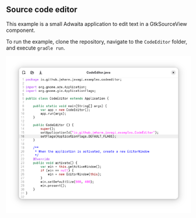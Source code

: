 ## Source code editor

This example is a small Adwaita application to edit text in a GtkSourceView component.

To run the example, clone the repository, navigate to the `CodeEditor` folder, and execute `gradle run`.

![Code Editor screenshot](codeeditor.png)
